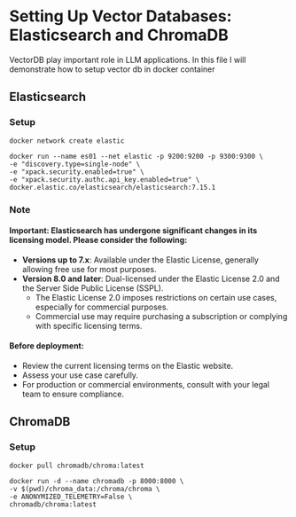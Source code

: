 # Setting Up Vector Databases: Elasticsearch and ChromaDB
VectorDB play important role in LLM applications. In this file I will demonstrate how to setup vector db in docker container

## Elasticsearch
### Setup
```
docker network create elastic

docker run --name es01 --net elastic -p 9200:9200 -p 9300:9300 \
-e "discovery.type=single-node" \
-e "xpack.security.enabled=true" \
-e "xpack.security.authc.api_key.enabled=true" \
docker.elastic.co/elasticsearch/elasticsearch:7.15.1
```

### Note
#### Important: Elasticsearch has undergone significant changes in its licensing model. Please consider the following:
- **Versions up to 7.x**: Available under the Elastic License, generally allowing free use for most purposes.
- **Version 8.0 and later**: Dual-licensed under the Elastic License 2.0 and the Server Side Public License (SSPL).
    - The Elastic License 2.0 imposes restrictions on certain use cases, especially for commercial purposes.
    - Commercial use may require purchasing a subscription or complying with specific licensing terms.

#### Before deployment:
- Review the current licensing terms on the Elastic website.
- Assess your use case carefully.
- For production or commercial environments, consult with your legal team to ensure compliance.

## ChromaDB
### Setup
```
docker pull chromadb/chroma:latest

docker run -d --name chromadb -p 8000:8000 \
-v $(pwd)/chroma_data:/chroma/chroma \
-e ANONYMIZED_TELEMETRY=False \
chromadb/chroma:latest
```